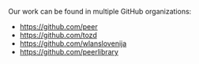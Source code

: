 Our work can be found in multiple GitHub organizations:

* https://github.com/peer
* https://github.com/tozd
* https://github.com/wlanslovenija
* https://github.com/peerlibrary
